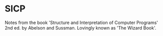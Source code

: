 # SICP
Notes from the book 'Structure and Interpretation of Computer Programs' 2nd ed. by Abelson and Sussman.
Lovingly known as 'The Wizard Book'.
